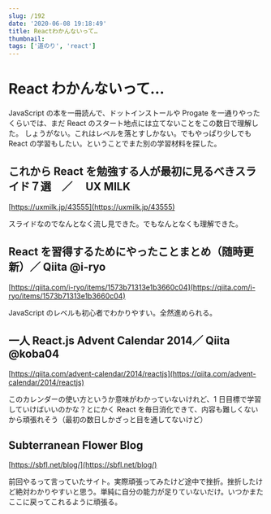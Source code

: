 ```yaml
---
slug: /192
date: '2020-06-08 19:18:49'
title: Reactわかんないって…
thumbnail:
tags: ['道のり', 'react']
---
```


# React わかんないって…

JavaScript の本を一冊読んで、ドットインストールや Progate を一通りやったくらいでは、まだ React のスタート地点には立てないことをこの数日で理解した。
しょうがない。これはレベルを落とすしかない。でもやっぱり少しでも React の学習もしたい。ということでまた別の学習材料を探した。

## これから React を勉強する人が最初に見るべきスライド７選　／　 UX MILK

[https://uxmilk.jp/43555](https://uxmilk.jp/43555)

スライドなのでなんとなく流し見できた。でもなんとなくも理解できた。

## React を習得するためにやったことまとめ（随時更新）／ Qiita @i-ryo

[https://qiita.com/i-ryo/items/1573b71313e1b3660c04](https://qiita.com/i-ryo/items/1573b71313e1b3660c04)

JavaScript のレベルも初心者でわかりやすい。全然進められる。

## 一人 React.js Advent Calendar 2014／ Qiita @koba04

[https://qiita.com/advent-calendar/2014/reactjs](https://qiita.com/advent-calendar/2014/reactjs)

このカレンダーの使い方というか意味がわかっていないけれど、1 日目標で学習していけばいいのかな？とにかく React を毎日消化できて、内容も難しくないから頑張れそう（最初の数日しかざっと目を通してないけど）

## Subterranean Flower Blog

[https://sbfl.net/blog/](https://sbfl.net/blog/)

前回やるって言っていたサイト。実際頑張ってみたけど途中で挫折。挫折したけど絶対わかりやすいと思う。単純に自分の能力が足りていないだけ。いつかまたここに戻ってこれるように頑張る。
